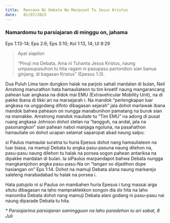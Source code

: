 ```yaml
---
title:  Rencana Ni Debata Na Marpusat Tu Jesus Kristus
date:   01/07/2023
---
```


### Namardomu tu parsiajaran di minggu on, jahama
Eps 1:13-14; Eps 2:6; Eps 3:10; Kol 1:13, 14; Ul 9:29

> <p>Ayat siapilon</p>
> “Pinuji ma Debata, Ama ni Tuhanta Jesus Kristus, naung umpasupasuhon tu hita ragam ni pasupasu partondion sian banua ginjang, di bagasan Kristus” (Epesus 1:3).

Dua Puluh Lima taon dungkon halak na parjolo sahali mardalan di bulan, Neil Amstong manurathon  hata hamauliateon tu tim kreatif  naung mangarancang pahean luar angkasa na didok mai EMU (Extravehicular Mobility Unit), na di pakke ibana di tikki ari na marsejarah i. Na mandok “perlengkapan luar angkasa na unggodang difoto dibagasan sejarah” jala dohot marlawak ibana mandok bahwa paheaon on nungga manabunihon pamatang na buruk sian na mamakke. Amstrong mandok mauliate tu “Tim EMU” na adong di pusat ruang angkasa Johnson dohot stelan na “tangguh, na andal, jala na pasonangkon” sian pahean naboi manjaga ngoluna, na pasahathon hamauliate on dohot ucapan selamat saparopat abad naung salpu:

si Paulus  mamaulai suratna tu huria Epesus dohot nang hamauliateon na luar biasa, na mamuji Debata tu angka pasu-pasuna naung dilehon na, pasu-pasu naung dilehon tu halak na porsea sogon pahean antariksa na dipakke mardalan di bulan. Ia siPaulus marpandapot bahwa Debata nungga mangkarejohon angka pasu-pasu-Na on “tangan so dijadihon dope hasiangan on” Eps 1:14. Dohot na mamuji Debata alana naung markarejo saleleng marabadabad tu halak na porsea i.

Hata patujolo ni si Paulus on mambahen huria Epesus i tung massai arga situtu dibagasan na laho mampraktekkon songon dia do hita na laho manomba Debata dohot nang mamuji Debata alani godang ni pasu-pasu nai naung diparade Debata tu hita.

_* Parsiajarima parsiajaran samingguon na laho paradehon tu ari sabat, 8 Juli_